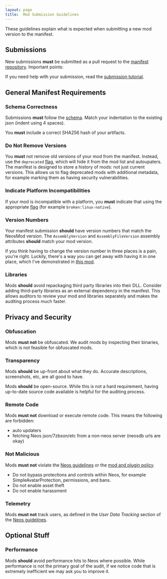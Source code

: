 ```yaml
---
layout: page
title:  Mod Submission Guidelines
---
```


These guidelines explain what is expected when submitting a new mod version to the manifest.

## Submissions

New submissions **must** be submitted as a pull request to the [manifest repository]. Important points:

If you need help with your submission, read the [submission tutorial].

## General Manifest Requirements

### Schema Correctness

Submissions **must** follow the [schema]. Match your indentation to the existing json (indent using 4 spaces).

You **must** include a correct SHA256 hash of your artifacts.

### Do Not Remove Versions

You **must** not remove old versions of your mod from the manifest. Instead, use the `deprecated` [flag], which will hide it from the mod list and autoupaters. The manifest is designed to store a history of mods: not just current versions. This allows us to flag deprecated mods with additional metadata, for example marking them as having security vulnerabilities.

### Indicate Platform Incompatibilities

If your mod is incompatible with a platform, you **must** indicate that using the appropriate [flag] (for example `broken:linux-native`).

### Version Numbers

Your manifest submission **should** have version numbers that match the NeosMod version. The `AssemblyVersion` and `AssemblyFileVersion` assembly attributes **should** match your mod version.

If you think having to change the version number in three places is a pain, you're right. Luckily, there's a way you can get away with having it in one place, which I've demonstrated in [this mod](https://github.com/zkxs/NeosDesktopToolShortcutRemapper).

### Libraries

Mods **should** avoid repackaging third party libraries into their DLL. Consider adding third-party libraries as an external dependency in the manifest. This allows auditors to review your mod and libraries separately and makes the auditing process much faster.

## Privacy and Security

### Obfuscation

Mods **must not** be obfuscated. We audit mods by inspecting their binaries, which is not feasible for obfuscated mods.

### Transparency

Mods **should** be up-front about what they do. Accurate descriptions, screenshots, etc, are all good to have.

Mods **should** be open-source. While this is not a hard requirement, having up-to-date source code available is helpful for the auditing process.

### Remote Code

Mods **must not** download or execute remote code. This means the following are forbidden:

- auto updaters
- fetching Neos json/7zbson/etc from a non-neos server (neosdb urls are okay)

### Not Malicious

Mods **must not** violate the [Neos guidelines] or the [mod and plugin policy].

- Do not bypass protections and controls within Neos, for example SimpleAvatarProtection, permissions, and bans.
- Do not enable asset theft
- Do not enable harassment

### Telemetry

Mods **must not** track users, as defined in the *User Data Tracking* section of the [Neos guidelines].

## Optional Stuff

### Performance

Mods **should** avoid performance hits to Neos where possible. While performance is not the primary goal of the audit, if we notice code that is extremely inefficient we may ask you to improve it.

<!-- Links -->
[flag]: manifest-flags
[manifest repository]: https://github.com/neos-modding-group/neos-mod-manifest
[mod and plugin policy]: https://wiki.neos.com/Mod_%26_Plugin_Policy
[Neos guidelines]: https://docs.google.com/document/d/1G_-PaxSp8rGYeHUIXK-19b2VqOLlpOZ18e7DrOwNjG4/edit
[schema]: schema
[submission tutorial]: submission-tutorial

